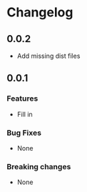 # Changelog

## 0.0.2

- Add missing dist files

## 0.0.1

### Features

- Fill in

### Bug Fixes

- None

### Breaking changes

- None